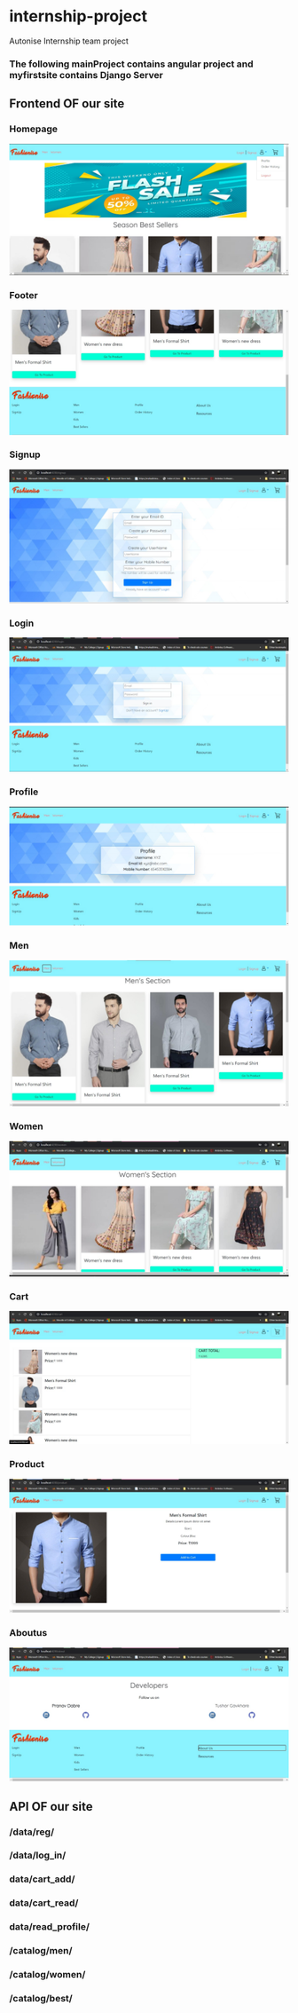 # internship-project
Autonise Internship team project  
### The following mainProject contains angular project and myfirstsite contains Django Server

## Frontend OF our site
### Homepage
![](Demoss/Homepage.jpeg)
### Footer
![](Demoss/Footer.jpeg)
### Signup
![](Demoss/Signup.jpeg)
### Login
![](Demoss/Login.jpeg)
### Profile
![](Demoss/Profile.jpeg)
### Men
![](Demoss/Men.jpeg)
### Women
![](Demoss/Women.jpeg)
### Cart
![](Demoss/Cart.jpeg)
### Product
![](Demoss/Product.jpeg)
### Aboutus
![](Demoss/Aboutus.jpeg)


## API OF our site 

### /data/reg/ 
### /data/log_in/ 
 
### data/cart_add/ 
### data/cart_read/ 
### data/read_profile/ 

### /catalog/men/ 
### /catalog/women/ 
### /catalog/best/
